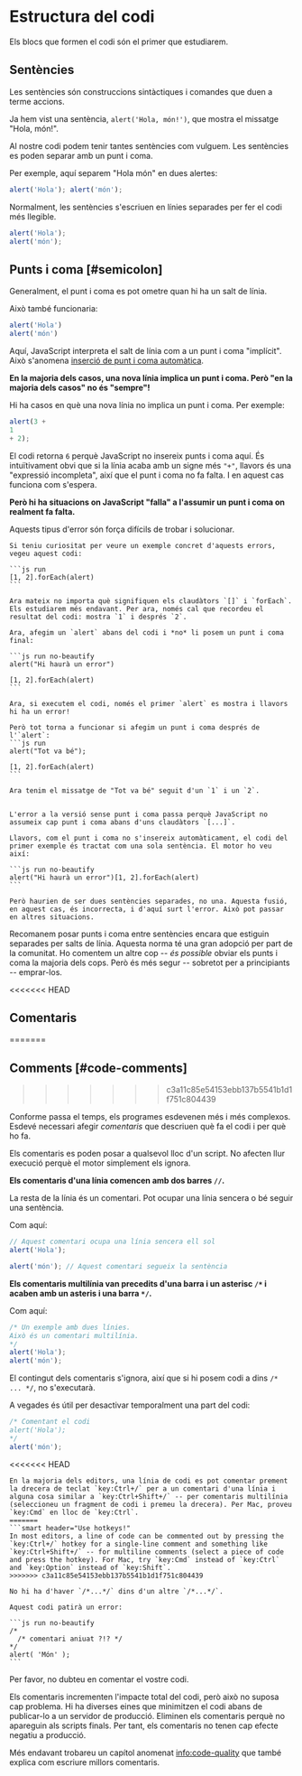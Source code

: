 # Estructura del codi

Els blocs que formen el codi són el primer que estudiarem.

## Sentències

Les sentències són construccions sintàctiques i comandes que duen a terme accions.

Ja hem vist una sentència, `alert('Hola, món!')`, que mostra el missatge "Hola, món!".

Al nostre codi podem tenir tantes sentències com vulguem. Les sentències es poden separar amb un punt i coma.

Per exemple, aquí separem "Hola món" en dues alertes:

```js run no-beautify
alert('Hola'); alert('món');
```

Normalment, les sentències s'escriuen en línies separades per fer el codi més llegible.

```js run no-beautify
alert('Hola');
alert('món');
```

## Punts i coma [#semicolon]

Generalment, el punt i coma es pot ometre quan hi ha un salt de línia.

Això també funcionaria:

```js run no-beautify
alert('Hola')
alert('món')
```

Aquí, JavaScript interpreta el salt de línia com a un punt i coma "implícit". Això s'anomena [inserció de punt i coma automàtica](https://tc39.github.io/ecma262/#sec-automatic-semicolon-insertion).

**En la majoria dels casos, una nova línia implica un punt i coma. Però "en la majoria dels casos" no és "sempre"!**

Hi ha casos en què una nova línia no implica un punt i coma. Per exemple:

```js run no-beautify
alert(3 +
1
+ 2);
```

El codi retorna `6` perquè JavaScript no insereix punts i coma aquí. És intuïtivament obvi que si la línia acaba amb un signe més `"+"`, llavors és una "expressió incompleta", així que el punt i coma no fa falta. I en aquest cas funciona com s'espera.

**Però hi ha situacions on JavaScript "falla" a l'assumir un punt i coma on realment fa falta.**

Aquests tipus d'error són força difícils de trobar i solucionar.

````smart header="Exemple d'error"
Si teniu curiositat per veure un exemple concret d'aquests errors, vegeu aquest codi:

```js run
[1, 2].forEach(alert)
```

Ara mateix no importa què signifiquen els claudàtors `[]` i `forEach`. Els estudiarem més endavant. Per ara, només cal que recordeu el resultat del codi: mostra `1` i després `2`.

Ara, afegim un `alert` abans del codi i *no* li posem un punt i coma final:

```js run no-beautify
alert("Hi haurà un error")

[1, 2].forEach(alert)
```

Ara, si executem el codi, només el primer `alert` es mostra i llavors hi ha un error!

Però tot torna a funcionar si afegim un punt i coma després de l'`alert`:
```js run
alert("Tot va bé");

[1, 2].forEach(alert)  
```

Ara tenim el missatge de "Tot va bé" seguit d'un `1` i un `2`.


L'error a la versió sense punt i coma passa perquè JavaScript no assumeix cap punt i coma abans d'uns claudàtors `[...]`.

Llavors, com el punt i coma no s'insereix automàticament, el codi del primer exemple és tractat com una sola sentència. El motor ho veu així:

```js run no-beautify
alert("Hi haurà un error")[1, 2].forEach(alert)
```

Però haurien de ser dues sentències separades, no una. Aquesta fusió, en aquest cas, és incorrecta, i d'aquí surt l'error. Això pot passar en altres situacions.
````

Recomanem posar punts i coma entre sentències encara que estiguin separades per salts de línia. Aquesta norma té una gran adopció per part de la comunitat. Ho comentem un altre cop -- *és possible* obviar els punts i coma la majoria dels cops. Però és més segur -- sobretot per a principiants -- emprar-los.

<<<<<<< HEAD
## Comentaris
=======
## Comments [#code-comments]
>>>>>>> c3a11c85e54153ebb137b5541b1d1f751c804439

Conforme passa el temps, els programes esdevenen més i més complexos. Esdevé necessari afegir *comentaris* que descriuen què fa el codi i per què ho fa.

Els comentaris es poden posar a qualsevol lloc d'un script. No afecten llur execució perquè el motor simplement els ignora.

**Els comentaris d'una línia comencen amb dos barres `//`.**

La resta de la línia és un comentari. Pot ocupar una línia sencera o bé seguir una sentència.

Com aquí:
```js run
// Aquest comentari ocupa una línia sencera ell sol
alert('Hola');

alert('món'); // Aquest comentari segueix la sentència
```

**Els comentaris multilínia van precedits d'una barra i un asterisc <code>/&#42;</code> i acaben amb un asteris i una barra <code>&#42;/</code>.**

Com aquí:

```js run
/* Un exemple amb dues línies.
Això és un comentari multilínia.
*/
alert('Hola');
alert('món');
```

El contingut dels comentaris s'ignora, així que si hi posem codi a dins <code>/&#42; ... &#42;/</code>, no s'executarà.

A vegades és útil per desactivar temporalment una part del codi:

```js run
/* Comentant el codi
alert('Hola');
*/
alert('món');
```

<<<<<<< HEAD
```smart header="Empreu dreceres de teclat!"
En la majoria dels editors, una línia de codi es pot comentar prement la drecera de teclat `key:Ctrl+/` per a un comentari d'una línia i alguna cosa similar a `key:Ctrl+Shift+/` -- per comentaris multilínia (seleccioneu un fragment de codi i premeu la drecera). Per Mac, proveu `key:Cmd` en lloc de `key:Ctrl`.
=======
```smart header="Use hotkeys!"
In most editors, a line of code can be commented out by pressing the `key:Ctrl+/` hotkey for a single-line comment and something like `key:Ctrl+Shift+/` -- for multiline comments (select a piece of code and press the hotkey). For Mac, try `key:Cmd` instead of `key:Ctrl` and `key:Option` instead of `key:Shift`.
>>>>>>> c3a11c85e54153ebb137b5541b1d1f751c804439
```

````warn header="No es suporten comentaris aniuats!"
No hi ha d'haver `/*...*/` dins d'un altre `/*...*/`.

Aquest codi patirà un error:

```js run no-beautify
/*
  /* comentari aniuat ?!? */
*/
alert( 'Món' );
```
````

Per favor, no dubteu en comentar el vostre codi.

Els comentaris incrementen l'impacte total del codi, però això no suposa cap problema. Hi ha diverses eines que minimitzen el codi abans de publicar-lo a un servidor de producció. Eliminen els comentaris perquè no apareguin als scripts finals. Per tant, els comentaris no tenen cap efecte negatiu a producció.

Més endavant trobareu un capítol anomenat <info:code-quality> que també explica com escriure millors comentaris.

